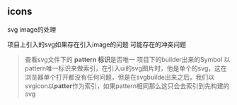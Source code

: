 ## icons

svg image的处理


项目上引入的svg如果存在引入image的问题 可能存在的冲突问题

> 查看svg文件下的 **pattern 标识**是否唯一 项目下的builder出来的Symbol 以pattern唯一标识来做索引，在引入ui的svg图片时，他是单个的svg，这在浏览器单个打开都没有任何问题，但是在svgbuilde出来之后，我们以svgicon以**patter**作为索引，如果pattern相同那么这只会去索引到先构建的svg


